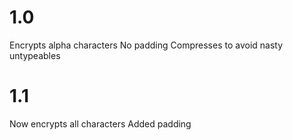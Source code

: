 1.0
=================

Encrypts alpha characters
No padding
Compresses to avoid nasty untypeables



1.1
=================

Now encrypts all characters
Added padding
